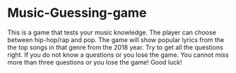 # Music-Guessing-game
This is a game that tests your music knowledge. The player can choose between hip-hop/rap and pop. The game will show popular lyrics from the the top songs in that genre from the 2018 year. Try to get all the questions right. If you do not know a questions or you lose the game. You cannot miss more than three questions or you lose the game! Good luck!
